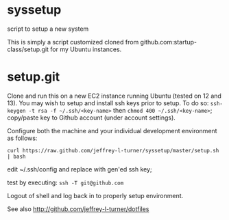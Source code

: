 syssetup
========

script to setup a new system

This is simply a script customized cloned from github.com:startup-class/setup.git for my Ubuntu instances.


setup.git
=========
Clone and run this on a new EC2 instance running Ubuntu (tested on 12 and 13). You may wish to setup and install ssh keys prior to setup. To do so:
`ssh-keygen -t rsa -f ~/.ssh/<key-name>` then `chmod 400 ~/.ssh/<key-name>`; copy/paste key to Github account (under account settings). 

Configure both the machine and your individual development environment as
follows:

`curl https://raw.github.com/jeffrey-l-turner/syssetup/master/setup.sh | bash`

edit ~/.ssh/config and replace <key-name> with gen'ed ssh key;

test by executing: `ssh -T git@github.com`

Logout of shell and log back in to properly setup environment.


See also http://github.com/jeffrey-l-turner/dotfiles
